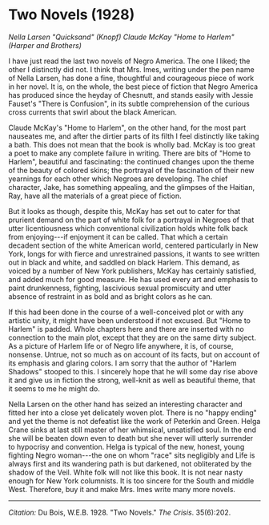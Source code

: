 <!--
title:   Two Novels
author:  Du Bois, W.E.B.
journal: The Crisis
year:    1928
volume:  35
issue:   6
pages:   202
-->
# Two Novels (1928)

 *Nella Larsen "Quicksand" (Knopf) Claude McKay "Home to Harlem" (Harper and Brothers)*

I have just read the last two novels of Negro America. The one I liked; the other I distinctly did not. I think that Mrs. Imes, writing under the pen name of Nella Larsen, has done a fine, thoughtful and courageous piece of work in her novel. It is, on the whole, the best piece of fiction that Negro America has produced since the heyday of Chesnutt, and stands easily with Jessie Fauset's "There is Confusion", in its subtle comprehension of the curious cross currents that swirl about the black American. 

Claude McKay's "Home to Harlem", on the other hand, for the most part nauseates me, and after the dirtier parts of its filth I feel distinctly like taking a bath. This does not mean that the book is wholly bad. McKay is too great a poet to make any complete failure in writing. There are bits of "Home to Harlem", beautiful and fascinating: the continued changes upon the theme of the beauty of colored skins; the portrayal of the fascination of their new yearnings for each other which Negroes are developing. The chief character, Jake, has something appealing, and the glimpses of the Haitian, Ray, have all the materials of a great piece of fiction. 

But it looks as though, despite this, McKay has set out to cater for that prurient demand on the part of white folk for a portrayal in Negroes of that utter licentiousness which conventional civilization holds white folk back from enjoying---if enjoyment it can be called. That which a certain decadent section of the white American world, centered particularly in New York, longs for with fierce and unrestrained passions, it wants to see written out in black and white, and saddled on black Harlem. This demand, as voiced by a number of New York publishers, McKay has certainly satisfied, and added much for good measure. He has used every art and emphasis to paint drunkenness, fighting, lascivious sexual promiscuity and utter absence of restraint in as bold and as bright colors as he can. 

If this had been done in the course of a well-conceived plot or with any artistic unity, it might have been understood if not excused. But "Home to Harlem" is padded. Whole chapters here and there are inserted with no connection to the main plot, except that they are on the same dirty subject. As a picture of Harlem life or of Negro life anywhere, it is, of course, nonsense. Untrue, not so much as on account of its facts, but on account of its emphasis and glaring colors. I am sorry that the author of "Harlem Shadows" stooped to this. I sincerely hope that he will some day rise above it and give us in fiction the strong, well-knit as well as beautiful theme, that it seems to me he might do. 

Nella Larsen on the other hand has seized an interesting character and fitted her into a close yet delicately woven plot. There is no "happy ending" and yet the theme is not defeatist like the work of Peterkin and Green. Helga Crane sinks at last still master of her whimsical, unsatisfied soul. In the end she will be beaten down even to death but she never will utterly surrender to hypocrisy and convention. Helga is typical of the new, honest, young fighting Negro woman---the one on whom "race" sits negligibly and Life is always first and its wandering path is but darkened, not obliterated by the shadow of the Veil. White folk will not like this book. It is not near nasty enough for New York columnists. It is too sincere for the South and middle West. Therefore, buy it and make Mrs. Imes write many more novels. 

______________
*Citation:* Du Bois, W.E.B. 1928. "Two Novels." *The Crisis*. 35(6):202.